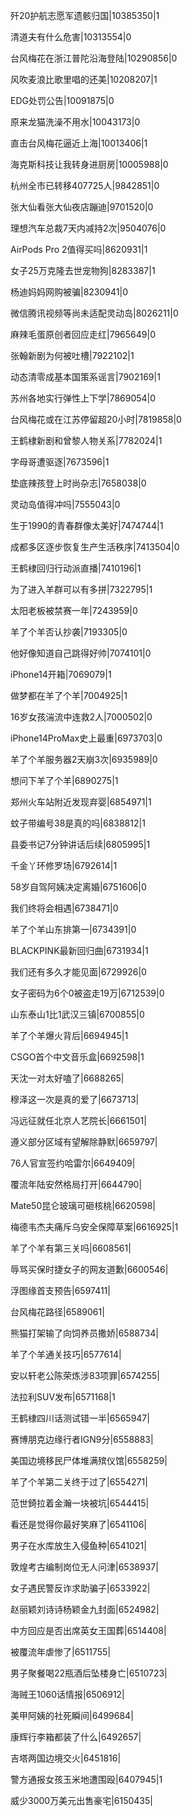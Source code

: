 歼20护航志愿军遗骸归国|10385350|1

清道夫有什么危害|10313554|0

台风梅花在浙江普陀沿海登陆|10290856|0

风吹麦浪比歌里唱的还美|10208207|1

EDG处罚公告|10091875|0

原来龙猫洗澡不用水|10043173|0

直击台风梅花逼近上海|10013406|1

海克斯科技让我转身进厨房|10005988|0

杭州全市已转移407725人|9842851|0

张大仙看张大仙夜店蹦迪|9701520|0

理想汽车总裁7天内减持2次|9504076|0

AirPods Pro 2值得买吗|8620931|1

女子25万克隆去世宠物狗|8283387|1

杨迪妈妈网购被骗|8230941|0

微信腾讯视频等尚未适配灵动岛|8026211|0

麻辣毛蛋原创者回应走红|7965649|0

张翰新剧为何被吐槽|7922102|1

动态清零成基本国策系谣言|7902169|1

苏州各地实行弹性上下学|7869054|0

台风梅花或在江苏停留超20小时|7819858|0

王鹤棣新剧和曾黎人物关系|7782024|1

字母哥遭驱逐|7673596|1

垫底辣孩登上时尚杂志|7658038|0

灵动岛值得冲吗|7555043|0

生于1990的青春群像太美好|7474744|1

成都多区逐步恢复生产生活秩序|7413504|0

王鹤棣回归行动派直播|7410196|1

为了进入羊群可以有多拼|7322795|1

太阳老板被禁赛一年|7243959|0

羊了个羊否认抄袭|7193305|0

他好像知道自己跳得好帅|7074101|0

iPhone14开箱|7069079|1

做梦都在羊了个羊|7004925|1

16岁女孩湍流中连救2人|7000502|0

iPhone14ProMax史上最重|6973703|0

羊了个羊服务器2天崩3次|6935989|0

想问下羊了个羊|6890275|1

郑州火车站附近发现弃婴|6854971|1

蚊子带编号38是真的吗|6838812|1

县委书记7分钟讲话后续|6805995|1

千金丫环修罗场|6792614|1

58岁自驾阿姨决定离婚|6751606|0

我们终将会相遇|6738471|0

羊了个羊山东排第一|6734391|0

BLACKPINK最新回归曲|6731934|1

我们还有多久才能见面|6729926|0

女子密码为6个0被盗走19万|6712539|0

山东泰山1比1武汉三镇|6700855|0

羊了个羊爆火背后|6694945|1

CSGO首个中文音乐盒|6692598|1

天沈一对太好嗑了|6688265|

穆泽这一次是真的爱了|6673713|

冯远征就任北京人艺院长|6661501|

遵义部分区域有望解除静默|6659797|

76人官宣签约哈雷尔|6649409|

覆流年陆安然格局打开|6644790|

Mate50昆仑玻璃可砸核桃|6620598|

梅德韦杰夫痛斥乌安全保障草案|6616925|1

羊了个羊有第三关吗|6608561|

辱骂买保时捷女子的网友道歉|6600546|

浮图缘首支预告|6597411|

台风梅花路径|6589061|

熊猫打架输了向饲养员撒娇|6588734|

羊了个羊通关技巧|6577614|

安以轩老公陈荣炼涉83项罪|6574255|

法拉利SUV发布|6571168|1

王鹤棣四川话测试错一半|6565947|

赛博朋克边缘行者IGN9分|6558883|

美国边境移民尸体堆满殡仪馆|6558259|

羊了个羊第二关终于过了|6554271|

范世錡拉着金瀚一块被坑|6544415|

看还是觉得你最好笑麻了|6541106|

男子在水库放生入侵鱼种|6541021|

敦煌考古编制岗位无人问津|6538937|

女子遇民警反诈求助骗子|6533922|

赵丽颖刘诗诗杨颖金九封面|6524982|

中方回应是否出席英女王国葬|6514408|

被覆流年虐惨了|6511755|

男子聚餐喝22瓶酒后坠楼身亡|6510723|

海贼王1060话情报|6506912|

美甲阿姨的社死瞬间|6499684|

康辉行李箱都装了什么|6492657|

吉塔两国边境交火|6451816|

警方通报女孩玉米地遭围殴|6407945|1

威少3000万美元出售豪宅|6150435|

